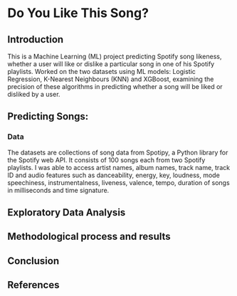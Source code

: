 # Do You Like This Song?
 ## Introduction 
This is a Machine Learning (ML) project predicting Spotify song likeness, whether a user will like or dislike a particular song in one of his Spotify playlists. Worked on the two datasets using ML models: Logistic Regression, K-Nearest Neighbours (KNN) and XGBoost, examining the precision of these algorithms in predicting whether a song will be liked or disliked by a user. 

## Predicting Songs: 
### Data 
The datasets are collections of song data from Spotipy, a Python library for the Spotify web API. It consists of 100 songs each from two Spotify playlists. I was able to access artist names, album names, track name, track ID and audio features such as danceability, energy, key, loudness, mode speechiness, instrumentalness, liveness, valence, tempo, duration of songs in milliseconds and time signature. 

## Exploratory Data Analysis


## Methodological process and results


## Conclusion 

## References 
